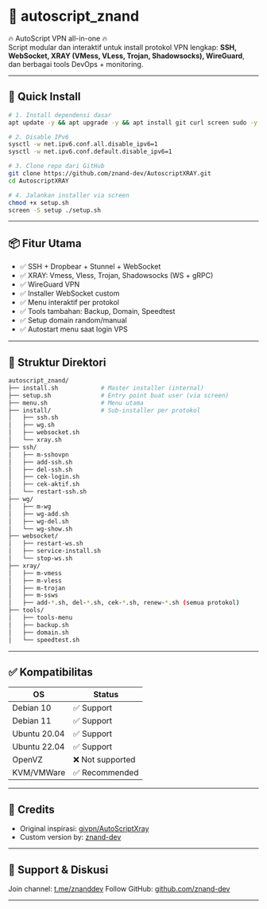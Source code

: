
# 🔐 autoscript_znand

🔥 AutoScript VPN all-in-one 🔥  
Script modular dan interaktif untuk install protokol VPN lengkap: **SSH, WebSocket, XRAY (VMess, VLess, Trojan, Shadowsocks), WireGuard**, dan berbagai tools DevOps + monitoring.

---

## 🚀 Quick Install
```bash
# 1. Install dependensi dasar
apt update -y && apt upgrade -y && apt install git curl screen sudo -y

# 2. Disable IPv6
sysctl -w net.ipv6.conf.all.disable_ipv6=1
sysctl -w net.ipv6.conf.default.disable_ipv6=1

# 3. Clone repo dari GitHub
git clone https://github.com/znand-dev/AutoscriptXRAY.git
cd AutoscriptXRAY

# 4. Jalankan installer via screen
chmod +x setup.sh
screen -S setup ./setup.sh
```

---

## 📦 Fitur Utama

- ✅ SSH + Dropbear + Stunnel + WebSocket
- ✅ XRAY: Vmess, Vless, Trojan, Shadowsocks (WS + gRPC)
- ✅ WireGuard VPN
- ✅ Installer WebSocket custom
- ✅ Menu interaktif per protokol
- ✅ Tools tambahan: Backup, Domain, Speedtest
- ✅ Setup domain random/manual
- ✅ Autostart menu saat login VPS

---

## 📁 Struktur Direktori

```bash
autoscript_znand/
├── install.sh            # Master installer (internal)
├── setup.sh              # Entry point buat user (via screen)
├── menu.sh               # Menu utama
├── install/              # Sub-installer per protokol
│   ├── ssh.sh
│   ├── wg.sh
│   ├── websocket.sh
│   └── xray.sh
├── ssh/
│   ├── m-sshovpn
│   ├── add-ssh.sh
│   ├── del-ssh.sh
│   ├── cek-login.sh
│   ├── cek-aktif.sh
│   └── restart-ssh.sh
├── wg/
│   ├── m-wg
│   ├── wg-add.sh
│   ├── wg-del.sh
│   └── wg-show.sh
├── websocket/
│   ├── restart-ws.sh
│   ├── service-install.sh
│   └── stop-ws.sh
├── xray/
│   ├── m-vmess
│   ├── m-vless
│   ├── m-trojan
│   ├── m-ssws
│   ├── add-*.sh, del-*.sh, cek-*.sh, renew-*.sh (semua protokol)
├── tools/
│   ├── tools-menu
│   ├── backup.sh
│   ├── domain.sh
│   └── speedtest.sh
```

---

## ✅ Kompatibilitas

| OS           | Status    |
|--------------|-----------|
| Debian 10    | ✅ Support |
| Debian 11    | ✅ Support |
| Ubuntu 20.04 | ✅ Support |
| Ubuntu 22.04 | ✅ Support |
| OpenVZ       | ❌ Not supported |
| KVM/VMWare   | ✅ Recommended |

---

## 🤝 Credits

- Original inspirasi: [givpn/AutoScriptXray](https://github.com/givpn/AutoScriptXray)
- Custom version by: [znand-dev](https://github.com/znand-dev)

---

## 💬 Support & Diskusi

Join channel: [t.me/znanddev](https://t.me/znanddev)
Follow GitHub: [github.com/znand-dev](https://github.com/znand-dev)

---
